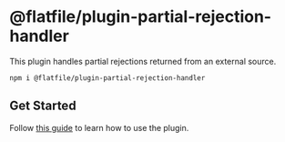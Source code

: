 # @flatfile/plugin-partial-rejection-handler

This plugin handles partial rejections returned from an external source.

`npm i @flatfile/plugin-partial-rejection-handler`

## Get Started

Follow [this guide](https://flatfile.com/docs/plugins/export/partial-rejection-handler) to learn how to use the plugin.